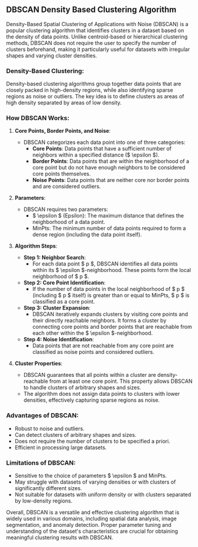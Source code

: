 ## DBSCAN Density Based Clustering Algorithm

Density-Based Spatial Clustering of Applications with Noise (DBSCAN) is a popular clustering algorithm that identifies clusters in a dataset based on the density of data points. Unlike centroid-based or hierarchical clustering methods, DBSCAN does not require the user to specify the number of clusters beforehand, making it particularly useful for datasets with irregular shapes and varying cluster densities.

### Density-Based Clustering:

Density-based clustering algorithms group together data points that are closely packed in high-density regions, while also identifying sparse regions as noise or outliers. The key idea is to define clusters as areas of high density separated by areas of low density.

### How DBSCAN Works:

1. **Core Points, Border Points, and Noise**:
   - DBSCAN categorizes each data point into one of three categories:
     - **Core Points**: Data points that have a sufficient number of neighbors within a specified distance ($ \epsilon $).
     - **Border Points**: Data points that are within the neighborhood of a core point but do not have enough neighbors to be considered core points themselves.
     - **Noise Points**: Data points that are neither core nor border points and are considered outliers.

2. **Parameters**:
   - DBSCAN requires two parameters:
     - $ \epsilon $ (Epsilon): The maximum distance that defines the neighborhood of a data point.
     - MinPts: The minimum number of data points required to form a dense region (including the data point itself).

3. **Algorithm Steps**:
   - **Step 1: Neighbor Search**:
     - For each data point $ p $, DBSCAN identifies all data points within its $ \epsilon $-neighborhood. These points form the local neighborhood of $ p $.
   - **Step 2: Core Point Identification**:
     - If the number of data points in the local neighborhood of $ p $ (including $ p $ itself) is greater than or equal to MinPts, $ p $ is classified as a core point.
   - **Step 3: Cluster Expansion**:
     - DBSCAN iteratively expands clusters by visiting core points and their directly reachable neighbors. It forms a cluster by connecting core points and border points that are reachable from each other within the $ \epsilon $-neighborhood.
   - **Step 4: Noise Identification**:
     - Data points that are not reachable from any core point are classified as noise points and considered outliers.

4. **Cluster Properties**:
   - DBSCAN guarantees that all points within a cluster are density-reachable from at least one core point. This property allows DBSCAN to handle clusters of arbitrary shapes and sizes.
   - The algorithm does not assign data points to clusters with lower densities, effectively capturing sparse regions as noise.

### Advantages of DBSCAN:
- Robust to noise and outliers.
- Can detect clusters of arbitrary shapes and sizes.
- Does not require the number of clusters to be specified a priori.
- Efficient in processing large datasets.

### Limitations of DBSCAN:
- Sensitive to the choice of parameters $ \epsilon $ and MinPts.
- May struggle with datasets of varying densities or with clusters of significantly different sizes.
- Not suitable for datasets with uniform density or with clusters separated by low-density regions.

Overall, DBSCAN is a versatile and effective clustering algorithm that is widely used in various domains, including spatial data analysis, image segmentation, and anomaly detection. Proper parameter tuning and understanding of the dataset's characteristics are crucial for obtaining meaningful clustering results with DBSCAN.